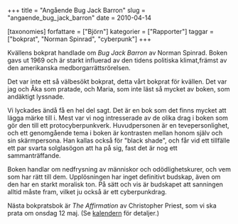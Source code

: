 +++
title = "Angående Bug Jack Barron"
slug = "angaende_bug_jack_barron"
date = 2010-04-14

[taxonomies]
forfattare = ["Björn"]
kategorier = ["Rapporter"]
taggar = ["bokprat", "Norman Spinrad", "cyberpunk"]
+++

Kvällens bokprat handlade om <em>Bug Jack Barron</em> av Norman Spinrad. Boken gavs ut 1969 och är starkt influerad av den tidens politiska klimat,främst av den amerikanska medborgarrättsrörelsen.

Det var inte ett så välbesökt bokprat, detta vårt bokprat för kvällen. Det var jag och Åka som pratade, och Maria, som inte läst så mycket av boken, som andäktigt lyssnade.

Vi lyckades ändå få en hel del sagt. Det är en bok som det finns mycket att lägga märke till i. Mest var vi nog intresserade av de olika drag i boken som gör den till ett protocyberpunkverk. Huvudpersonen är en tevepersonlighet, och ett genomgående tema i boken är kontrasten mellan honom själv och sin skärmpersona. Han kallas också för "black shade", och får vid ett tillfälle ett par svarta solglasögon att ha på sig, fast det är nog ett sammanträffande.

Boken handlar om nedfrysning av människor och odödlighetskurer, och vem som har rätt till dem. Upplösningen har inget definitivt budskap, även om den har en starkt moralisk ton. På sätt och vis är budskapet att sanningen alltid måste fram, vilket ju också är ett cyberpunkdrag.

Nästa bokpratsbok är <em>The Affirmation</em> av Christopher Priest, som vi ska prata om onsdag 12 maj. (Se <a href="__FIXME__/kalender/">kalendern</a> för detaljer.)
